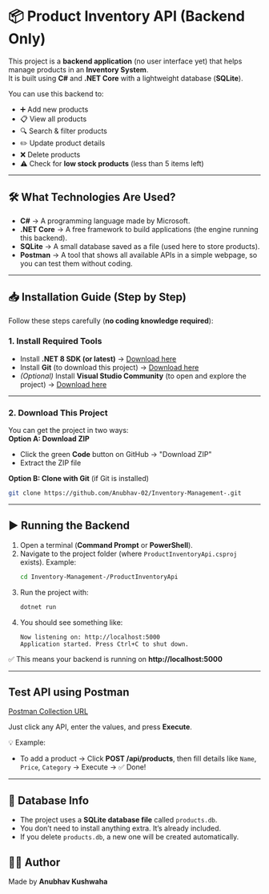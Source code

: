 # 📦 Product Inventory API (Backend Only)

This project is a **backend application** (no user interface yet) that helps manage products in an **Inventory System**.  
It is built using **C#** and **.NET Core** with a lightweight database (**SQLite**).  

You can use this backend to:  
- ➕ Add new products  
- 📋 View all products  
- 🔍 Search & filter products  
- ✏️ Update product details  
- ❌ Delete products 
- ⚠️ Check for **low stock products** (less than 5 items left)  

---

## 🛠 What Technologies Are Used?
- **C#** → A programming language made by Microsoft.  
- **.NET Core** → A free framework to build applications (the engine running this backend).  
- **SQLite** → A small database saved as a file (used here to store products).  
- **Postman** → A tool that shows all available APIs in a simple webpage, so you can test them without coding.  

---

## 📥 Installation Guide (Step by Step)
Follow these steps carefully (**no coding knowledge required**):
### 1. Install Required Tools
- Install **.NET 8 SDK (or latest)** → [Download here](https://dotnet.microsoft.com/en-us/download)  
- Install **Git** (to download this project) → [Download here](https://git-scm.com/downloads)  
- *(Optional)* Install **Visual Studio Community** (to open and explore the project) → [Download here](https://visualstudio.microsoft.com/vs/community/)  

---

### 2. Download This Project
You can get the project in two ways:  
**Option A: Download ZIP**  
- Click the green **Code** button on GitHub → "Download ZIP"  
- Extract the ZIP file  

**Option B: Clone with Git** (if Git is installed)  
```bash
git clone https://github.com/Anubhav-02/Inventory-Management-.git
```

---

## ▶️ Running the Backend
1. Open a terminal (**Command Prompt** or **PowerShell**).  
2. Navigate to the project folder (where `ProductInventoryApi.csproj` exists). Example:  
   ```bash
   cd Inventory-Management-/ProductInventoryApi
   ```
3. Run the project with:  
   ```bash
   dotnet run
   ```
4. You should see something like:  
   ```
   Now listening on: http://localhost:5000
   Application started. Press Ctrl+C to shut down.
   ```

✅ This means your backend is running on **http://localhost:5000**

---
## Test API using Postman
[Postman Collection URL](https://.postman.co/workspace/My-Workspace~9106ab3a-a3d7-4634-8f0d-d107dbaed5b7/collection/42616923-eedc9d62-f784-4584-8258-24afc305e07f?action=share&creator=42616923&active-environment=42616923-5c257926-88ba-411f-ae2f-d1886a17c557) 

Just click any API, enter the values, and press **Execute**.  

💡 Example:  
- To add a product → Click **POST /api/products**, then fill details like `Name`, `Price`, `Category` → Execute → ✅ Done!  

---

## 📂 Database Info

- The project uses a **SQLite database file** called `products.db`.  
- You don’t need to install anything extra. It’s already included.  
- If you delete `products.db`, a new one will be created automatically.  


## 👨‍💻 Author
Made by **Anubhav Kushwaha**
